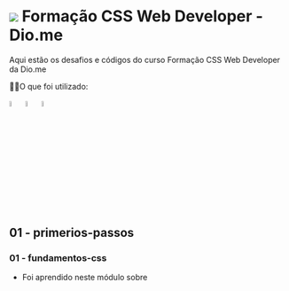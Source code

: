 # <img src="https://assets.dio.me/gt-tEnhv4_p33iwDXfI-zutfiEJ-q27qVfDCcnLV7I0/f:webp/h:120/q:80/L3RyYWNrcy9kYTA0M2M3YS03MTg5LTQ0MWUtYmYyOC1hZGMyZDA1YTQ5MzQucG5n" > Formação CSS Web Developer - Dio.me

Aqui estão os desafios e códigos do curso Formação CSS Web Developer da Dio.me

🐱‍💻O que foi utilizado:

<img src="https://cdn.jsdelivr.net/gh/devicons/devicon@latest/icons/html5/html5-original.svg" width="5%"/> <img src="https://cdn.jsdelivr.net/gh/devicons/devicon@latest/icons/css3/css3-original.svg"  width="5%" /> <img src="https://cdn.jsdelivr.net/gh/devicons/devicon@latest/icons/bootstrap/bootstrap-original.svg"  width="5%"/>
          
          
          


## 01 - primerios-passos
### 01 - fundamentos-css
- Foi aprendido neste módulo sobre
